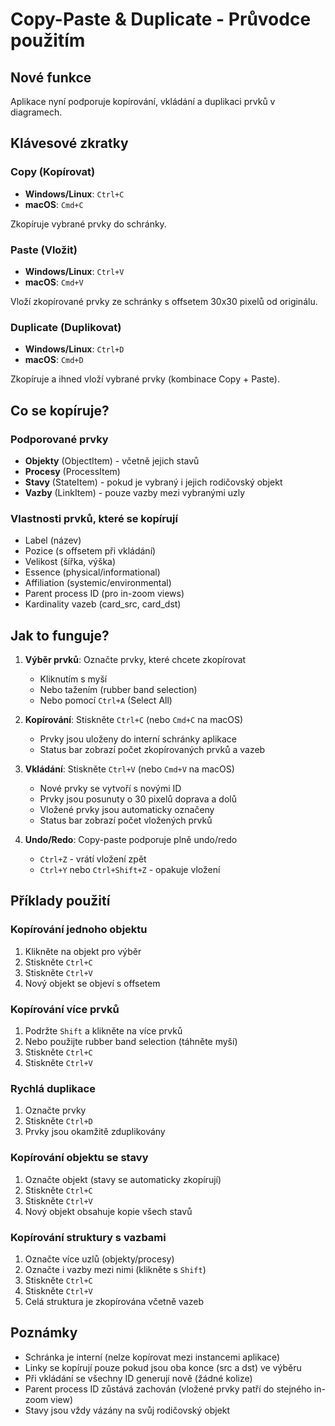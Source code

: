 # Copy-Paste & Duplicate - Průvodce použitím

## Nové funkce

Aplikace nyní podporuje kopírování, vkládání a duplikaci prvků v diagramech.

## Klávesové zkratky

### Copy (Kopírovat)
- **Windows/Linux**: `Ctrl+C`
- **macOS**: `Cmd+C`

Zkopíruje vybrané prvky do schránky.

### Paste (Vložit)
- **Windows/Linux**: `Ctrl+V`
- **macOS**: `Cmd+V`

Vloží zkopírované prvky ze schránky s offsetem 30x30 pixelů od originálu.

### Duplicate (Duplikovat)
- **Windows/Linux**: `Ctrl+D`
- **macOS**: `Cmd+D`

Zkopíruje a ihned vloží vybrané prvky (kombinace Copy + Paste).

## Co se kopíruje?

### Podporované prvky
- **Objekty** (ObjectItem) - včetně jejich stavů
- **Procesy** (ProcessItem)
- **Stavy** (StateItem) - pokud je vybraný i jejich rodičovský objekt
- **Vazby** (LinkItem) - pouze vazby mezi vybranými uzly

### Vlastnosti prvků, které se kopírují
- Label (název)
- Pozice (s offsetem při vkládání)
- Velikost (šířka, výška)
- Essence (physical/informational)
- Affiliation (systemic/environmental)
- Parent process ID (pro in-zoom views)
- Kardinality vazeb (card_src, card_dst)

## Jak to funguje?

1. **Výběr prvků**: Označte prvky, které chcete zkopírovat
   - Kliknutím s myší
   - Nebo tažením (rubber band selection)
   - Nebo pomocí `Ctrl+A` (Select All)

2. **Kopírování**: Stiskněte `Ctrl+C` (nebo `Cmd+C` na macOS)
   - Prvky jsou uloženy do interní schránky aplikace
   - Status bar zobrazí počet zkopírovaných prvků a vazeb

3. **Vkládání**: Stiskněte `Ctrl+V` (nebo `Cmd+V` na macOS)
   - Nové prvky se vytvoří s novými ID
   - Prvky jsou posunuty o 30 pixelů doprava a dolů
   - Vložené prvky jsou automaticky označeny
   - Status bar zobrazí počet vložených prvků

4. **Undo/Redo**: Copy-paste podporuje plně undo/redo
   - `Ctrl+Z` - vrátí vložení zpět
   - `Ctrl+Y` nebo `Ctrl+Shift+Z` - opakuje vložení

## Příklady použití

### Kopírování jednoho objektu
1. Klikněte na objekt pro výběr
2. Stiskněte `Ctrl+C`
3. Stiskněte `Ctrl+V`
4. Nový objekt se objeví s offsetem

### Kopírování více prvků
1. Podržte `Shift` a klikněte na více prvků
2. Nebo použijte rubber band selection (táhněte myší)
3. Stiskněte `Ctrl+C`
4. Stiskněte `Ctrl+V`

### Rychlá duplikace
1. Označte prvky
2. Stiskněte `Ctrl+D`
3. Prvky jsou okamžitě zduplikovány

### Kopírování objektu se stavy
1. Označte objekt (stavy se automaticky zkopírují)
2. Stiskněte `Ctrl+C`
3. Stiskněte `Ctrl+V`
4. Nový objekt obsahuje kopie všech stavů

### Kopírování struktury s vazbami
1. Označte více uzlů (objekty/procesy)
2. Označte i vazby mezi nimi (klikněte s `Shift`)
3. Stiskněte `Ctrl+C`
4. Stiskněte `Ctrl+V`
5. Celá struktura je zkopírována včetně vazeb

## Poznámky

- Schránka je interní (nelze kopírovat mezi instancemi aplikace)
- Linky se kopírují pouze pokud jsou oba konce (src a dst) ve výběru
- Při vkládání se všechny ID generují nově (žádné kolize)
- Parent process ID zůstává zachován (vložené prvky patří do stejného in-zoom view)
- Stavy jsou vždy vázány na svůj rodičovský objekt

